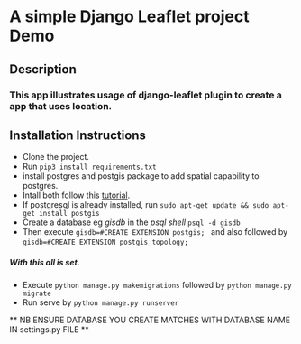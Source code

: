 # A simple Django Leaflet project Demo

## Description

### This app illustrates usage of django-leaflet plugin to create a app that uses location.

## Installation Instructions

+ Clone the project.
+ Run ```pip3 install requirements.txt```
+ install postgres and postgis package to add spatial capability to postgres.
+ Intall both follow this [tutorial](https://www.gis-blog.com/how-to-install-postgis-2-3-on-ubuntu-16-04-lts/).
+ If postgresql is already installed, run ```sudo apt-get update && sudo apt-get install postgis ```
+ Create a database eg *gisdb* in the *psql shell* ```psql -d gisdb ```
+ Then execute ```gisdb=#CREATE EXTENSION postgis; ``` and also followed by ```gisdb=#CREATE EXTENSION postgis_topology; ```
#####  With this all is set.
+ Execute ```python manage.py makemigrations``` followed by ```python manage.py migrate ```
+ Run serve by ```python manage.py runserver```

** NB ENSURE DATABASE YOU CREATE MATCHES WITH DATABASE NAME IN settings.py FILE **

